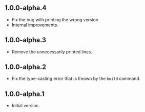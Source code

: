 ## 1.0.0-alpha.4

- Fix the bug with printing the wrong version.
- Internal improvements.

## 1.0.0-alpha.3

- Remove the unnecessarily printed lines.

## 1.0.0-alpha.2

- Fix the type-casting error that is thrown by the `build` command.

## 1.0.0-alpha.1

- Initial version.
